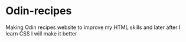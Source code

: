 # Odin-recipes

Making Odin recipes website to improve my HTML skills
 and later after I learn CSS I will make it better
